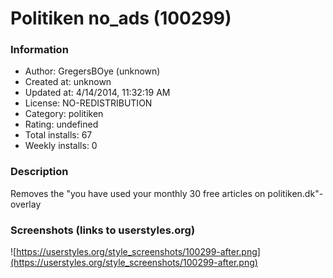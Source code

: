 # Politiken no_ads (100299)

### Information
- Author: GregersBOye (unknown)
- Created at: unknown
- Updated at: 4/14/2014, 11:32:19 AM
- License: NO-REDISTRIBUTION
- Category: politiken
- Rating: undefined
- Total installs: 67
- Weekly installs: 0


### Description
Removes the "you have used your monthly 30 free articles on politiken.dk"-overlay


### Screenshots (links to userstyles.org)
![https://userstyles.org/style_screenshots/100299-after.png](https://userstyles.org/style_screenshots/100299-after.png)


